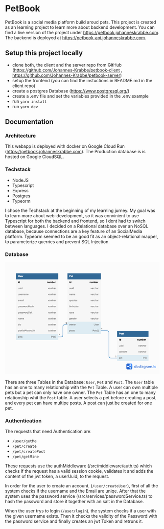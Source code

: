 # PetBook

PetBook is a social media platform build aroud pets. This project is created as an learning project to learn more about backend development.
You can find a live version of the project under https://petbook.johanneskrabbe.com. The backend is deployed at https://petbook-api.johanneskrabbe.com.

## Setup this project locally

- clone both, the client and the server repo from GitHub (https://github.com/Johannes-Krabbe/petbook-client , https://github.com/Johannes-Krabbe/petbook-server)
- setup the frontend (you can find the instuctions in README.md in the client repo)
- create a postgres Database (https://www.postgresql.org/)
- create a .env file and set the variables provided in the .env.example
- run `yarn install`
- run `yarn dev`

## Documentation

### Architecture

This webapp is deployed with docker on Google Cloud Run (https://petbook.johanneskrabbe.com).
The Production database is is hosted on Google CloudSQL.

### Techstack

- NodeJS
- Typescript
- Express
- Postgres
- Typeorm

I chose the Techstack at the beginning of my learning jurney. My goal was to learn more about web-development, so it was convinient to use Typescript for both the backend and frontend, so I dont had to switch between languages.
I decided on a Relational database over an NoSQL database, because connections are a key feature of an SocialMedia platform. Typeorm seemed to be an good fit as an object-relational mapper, to parameterize querries and prevent SQL Injection.

### Database

![Database entity-relationship model](./DatabaseDiagram.png)

There are three Tables in the Database: `User`, `Pet` and `Post`. The `User` table has an one to many relationship with the `Pet` Table. A user can own multiple pets but a pet can only have one owner. The `Pet` Table has an one to many relationship whit the `Post` table. A user selects a pet before creating a post, and every pet can have multipe posts. A post can just be created for one pet.

### Authentication

The requests that need Authentication are:

- `/user/getMe`
- `/pet/create`
- `/pet/createPost`
- `/pet/getMine`

These requests use the authMiddleware (/src/middleware/auth.ts) which checks if the request has a valid session cookie, validates it and adds the content of the jwt token, a userUuid, to the request.

In order for the user to create an account, (`/user/createUser`), first of all the system checks if the username and the Email are uniqe. After that the system uses the password service (/src/services/passwordService.ts) to hash the password and store it together with an salt in the Database.

When the user trys to login (`/user/login`), the system checks if a user with the given username exists. Then it checks the validity of the Password with the password service and finally creates an jwt Token and retruns it.
